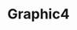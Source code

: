 # Graphic4

<!--
index.html (100 Graphic4 )


D:\1a = مسار تعليم الويب الزيرو\0 المسارات الثلاثة بشكل عام\3 = تصميمات\4 = ahmed

-->
